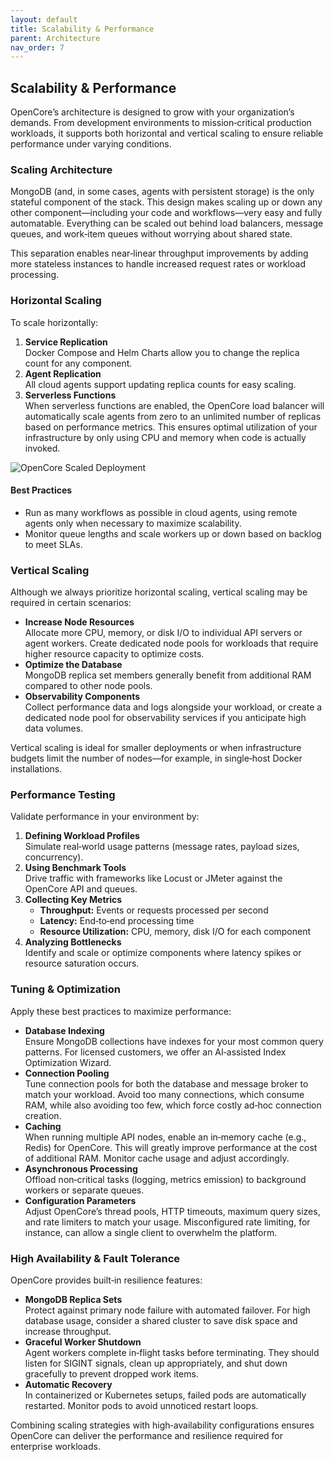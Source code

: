 ```yaml
---
layout: default
title: Scalability & Performance
parent: Architecture
nav_order: 7
---
```

## Scalability & Performance

OpenCore’s architecture is designed to grow with your organization’s demands. From development environments to mission‑critical production workloads, it supports both horizontal and vertical scaling to ensure reliable performance under varying conditions.

### Scaling Architecture

MongoDB (and, in some cases, agents with persistent storage) is the only stateful component of the stack. This design makes scaling up or down any other component—including your code and workflows—very easy and fully automatable. Everything can be scaled out behind load balancers, message queues, and work‑item queues without worrying about shared state.

This separation enables near‑linear throughput improvements by adding more stateless instances to handle increased request rates or workload processing.

### Horizontal Scaling

To scale horizontally:

1. **Service Replication**  
   Docker Compose and Helm Charts allow you to change the replica count for any component.  
2. **Agent Replication**  
   All cloud agents support updating replica counts for easy scaling.  
3. **Serverless Functions**  
   When serverless functions are enabled, the OpenCore load balancer will automatically scale agents from zero to an unlimited number of replicas based on performance metrics. This ensures optimal utilization of your infrastructure by only using CPU and memory when code is actually invoked.

![OpenCore Scaled Deployment](architecture/opencore_scaled.png)

#### Best Practices

- Run as many workflows as possible in cloud agents, using remote agents only when necessary to maximize scalability.  
- Monitor queue lengths and scale workers up or down based on backlog to meet SLAs.

### Vertical Scaling

Although we always prioritize horizontal scaling, vertical scaling may be required in certain scenarios:

- **Increase Node Resources**  
  Allocate more CPU, memory, or disk I/O to individual API servers or agent workers. Create dedicated node pools for workloads that require higher resource capacity to optimize costs.  
- **Optimize the Database**  
  MongoDB replica set members generally benefit from additional RAM compared to other node pools.  
- **Observability Components**  
  Collect performance data and logs alongside your workload, or create a dedicated node pool for observability services if you anticipate high data volumes.

Vertical scaling is ideal for smaller deployments or when infrastructure budgets limit the number of nodes—for example, in single‑host Docker installations.

### Performance Testing

Validate performance in your environment by:

1. **Defining Workload Profiles**  
   Simulate real‑world usage patterns (message rates, payload sizes, concurrency).  
2. **Using Benchmark Tools**  
   Drive traffic with frameworks like Locust or JMeter against the OpenCore API and queues.  
3. **Collecting Key Metrics**  
   - **Throughput:** Events or requests processed per second  
   - **Latency:** End‑to‑end processing time  
   - **Resource Utilization:** CPU, memory, disk I/O for each component  
4. **Analyzing Bottlenecks**  
   Identify and scale or optimize components where latency spikes or resource saturation occurs.

### Tuning & Optimization

Apply these best practices to maximize performance:

- **Database Indexing**  
  Ensure MongoDB collections have indexes for your most common query patterns. For licensed customers, we offer an AI‑assisted Index Optimization Wizard.  
- **Connection Pooling**  
  Tune connection pools for both the database and message broker to match your workload. Avoid too many connections, which consume RAM, while also avoiding too few, which force costly ad‑hoc connection creation.  
- **Caching**  
  When running multiple API nodes, enable an in‑memory cache (e.g., Redis) for OpenCore. This will greatly improve performance at the cost of additional RAM. Monitor cache usage and adjust accordingly.  
- **Asynchronous Processing**  
  Offload non‑critical tasks (logging, metrics emission) to background workers or separate queues.  
- **Configuration Parameters**  
  Adjust OpenCore’s thread pools, HTTP timeouts, maximum query sizes, and rate limiters to match your usage. Misconfigured rate limiting, for instance, can allow a single client to overwhelm the platform.

### High Availability & Fault Tolerance

OpenCore provides built‑in resilience features:

- **MongoDB Replica Sets**  
  Protect against primary node failure with automated failover. For high database usage, consider a shared cluster to save disk space and increase throughput.  
- **Graceful Worker Shutdown**  
  Agent workers complete in‑flight tasks before terminating. They should listen for SIGINT signals, clean up appropriately, and shut down gracefully to prevent dropped work items.  
- **Automatic Recovery**  
  In containerized or Kubernetes setups, failed pods are automatically restarted. Monitor pods to avoid unnoticed restart loops.

Combining scaling strategies with high‑availability configurations ensures OpenCore can deliver the performance and resilience required for enterprise workloads.